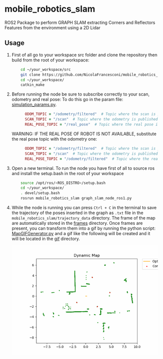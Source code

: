 # mobile_robotics_slam
ROS2 Package to perform GRAPH SLAM extracting Corners and Reflectors Features from the environment using a 2D Lidar

## Usage

1. First of all go to your workspace src folder and clone the repository then build from the root of your workspace:
      ```bash
          cd ~/your_workspace/src
          git clone https://github.com/NicolaFrancesconi/mobile_robotics_slam.git
          cd ~/your_workspace/
          catkin_make

      ```
2. Before running the node be sure to subscribe correctly to your scan, odometry and real pose:
   To do this go in the param file: [simulation_params.py](/mobile_robotics_slam/Params/simulation_params.py).
      ```ruby
            ODOM_TOPIC = "/odometry/filtered"  # Topic where the scan is published
            SCAN_TOPIC = "/scan"  # Topic where the odometry is published
            REAL_POSE_TOPIC = "/real_pose"  # Topic where the real pose is published  
      ```
    WARNING: IF THE REAL POSE OF ROBOT IS NOT AVAILABLE, substitute the real pose topic with the odometry one:
      ```ruby
            ODOM_TOPIC = "/odometry/filtered"  # Topic where the scan is published
            SCAN_TOPIC = "/scan"  # Topic where the odometry is published
            REAL_POSE_TOPIC = "/odometry/filtered"  # Topic where the real pose is published    
      ```

3. Open a new terminal. To run the node you have first of all to source ros and install the setup.bash in the root of your workspace
      ```bash
          source /opt/ros/<ROS_DISTRO>/setup.bash
          cd ~/your_workspace/
          . devel/setup.bash
          rosrun mobile_robotics_slam graph_slam_node_ros1.py
      ```

4. While the node is running you can press `Ctrl + C` in the terminal to save the trajectory of the poses inserted in the graph as `.txt` file in
   the  `mobile_robotics_slam/trajectory_data` directory. 
   The frame of the map are automatically stored in the [frames](/frames) directory. Once frames are present, you can transform them into
   a gif by running the python script: [MapGIFGenerator.py](mobile_robotics_slam/MapGenerator/MapGIFGenerator.py) and a gif like the following      will be created and it will be located in the [gif](/gif) directory.

   ![](gif/MapRealDingoAuditorium1.gif)
   

